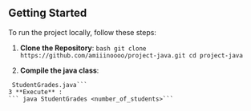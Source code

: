 ## Getting Started
To run the project locally, follow these steps:
 

1. **Clone the Repository**:
   ```bash git clone https://github.com/amiiinoooo/project-java.git cd project-java```

2. **Compile the java class**:
```javac
 StudentGrades.java```
3 **Execute** :
``` java StudentGrades <number_of_students>```
